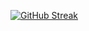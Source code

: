 <a href="https://bshadow.us/"><img src="https://github-readme-streak-stats.herokuapp.com?user=SteveL-MSFT&theme=dark&hide_border=true&hide_total_contributions=true&hide_current_streak=true&hide_longest_streak=true" alt="GitHub Streak" /></a>